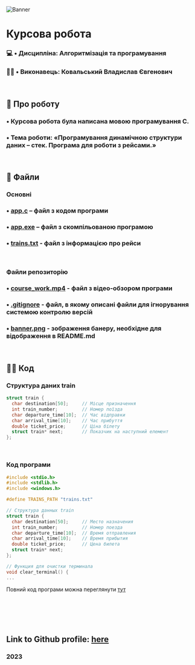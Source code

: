 <image src="banner.png" alt="Banner">

# Курсова робота
### 💻 • Дисципліна: **Алгоритмізація та програмування**
### 👨‍💻 • Виконавець: **Ковальський Владислав Євгенович**

<br>

## 📃 Про роботу
### • **Курсова робота** була написана мовою програмування **С**.
### • **Тема роботи**: «Програмування динамічною структури даних – стек. Програма для роботи з рейсами.»

<br>

## 📁 Файли
### **Основні**
### • [app.c](app.c) – файл з кодом програми
### • [app.exe](app.exe) – файл з скомпільованою програмою
### • [trains.txt](trains.txt) - файл з інформацією про рейси

<br>

### **Файли репозиторію**
### • [course_work.mp4](course_work.mp4) - файл з відео-обзором програми
### • [.gitignore](.gitignore) - файл, в якому описані файли для ігнорування системою контролю версій
### • [banner.png](banner.png) - зображення банеру, необхідне для відображення в README.md

<br>

## 👩‍💻 Код
### Структура даних train
```c
struct train {
  char destination[50];     // Місце призначення
  int train_number;         // Номер поїзда
  char departure_time[10];  // Час відправки
  char arrival_time[10];    // Час прибуття
  double ticket_price;      // Ціна білету
  struct train* next;       // Показчик на наступний елемент
};
```

<br>

### Код програми
```c
#include <stdio.h>
#include <stdlib.h>
#include <windows.h>

#define TRAINS_PATH "trains.txt"

// Структура данных train
struct train {
  char destination[50];     // Место назначения
  int train_number;         // Номер поезда
  char departure_time[10];  // Время отправления
  char arrival_time[10];    // Время прибытия
  double ticket_price;      // Цена билета
  struct train* next;
};

// Функция для очистки терминала
void clear_terminal() {
...
```

Повний код програми можна переглянути [тут](app.c)

<br>
<br>
<br>
<br>

## Link to Github profile: [here](https://github.com/vladislavkovalskyi)
### 2023
